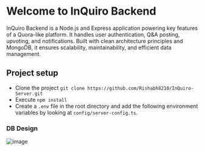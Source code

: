 # Welcome to InQuiro Backend
InQuiro Backend is a Node.js and Express application powering key features of a Quora-like platform. It handles user authentication, Q&A posting, upvoting, and notifications. Built with clean architecture principles and MongoDB, it ensures scalability, maintainability, and efficient data management.

## Project setup
  - Clone the project `git clone https://github.com/Rishabh8210/InQuiro-Server.git`
  - Execute `npm install`
  - Create a `.env` file in the root directory and add the following environment variables by looking at `config/server-config.ts`.
### DB Design
![image](https://github.com/user-attachments/assets/51c5d6d3-7472-4a5a-8f90-5e8996933e6a)

